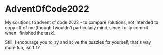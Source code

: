 # AdventOfCode2022

My solutions to advent of code 2022 - to compare solutions, not intended to copy off of me 
(though I wouldn't particularly mind, since I only commit when I finished the task).

Still, I encourage you to try and solve the puzzles for yourself, that's way more fun, isn't it?
